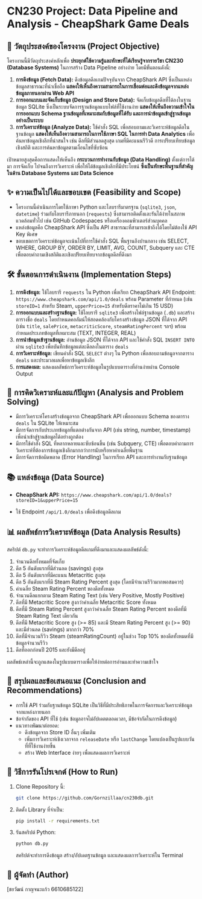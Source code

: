 # CN230 Project: Data Pipeline and Analysis - CheapShark Game Deals

## 🎯 วัตถุประสงค์ของโครงงาน (Project Objective)

โครงงานนี้มีวัตถุประสงค์หลักเพื่อ **ประยุกต์ใช้ความรู้และทักษะที่ได้เรียนรู้จากรายวิชา CN230 (Database Systems)** ในการสร้าง Data Pipeline อย่างง่าย โดยมีขั้นตอนดังนี้:

1.  **การดึงข้อมูล (Fetch Data):** ดึงข้อมูลดีลเกมปัจจุบันจาก CheapShark API ซึ่งเป็นแหล่งข้อมูลสาธารณะที่น่าเชื่อถือ **แสดงให้เห็นถึงความสามารถในการเชื่อมต่อและดึงข้อมูลจากแหล่งข้อมูลภายนอกผ่าน Web API**
2.  **การออกแบบและจัดเก็บข้อมูล (Design and Store Data):** จัดเก็บข้อมูลดีลที่ได้ลงในฐานข้อมูล SQLite ซึ่งเป็นระบบจัดการฐานข้อมูลแบบไฟล์ที่ใช้งานง่าย **แสดงให้เห็นถึงความเข้าใจในการออกแบบ Schema ฐานข้อมูลที่เหมาะสมกับข้อมูลที่ได้รับ และการนำข้อมูลเข้าสู่ฐานข้อมูลอย่างเป็นระบบ**
3.  **การวิเคราะห์ข้อมูล (Analyze Data):** ใช้คำสั่ง SQL เพื่อสอบถามและวิเคราะห์ข้อมูลดีลในฐานข้อมูล **แสดงให้เห็นถึงความสามารถในการใช้ภาษา SQL ในการทำ Data Analytics** เพื่อค้นหาข้อมูลเชิงลึกที่น่าสนใจ เช่น ดีลที่มีส่วนลดสูงสุด เกมที่มีคะแนนรีวิวดี การเปรียบเทียบข้อมูลเชิงสถิติ และการค้นหาข้อมูลตามเงื่อนไขที่ซับซ้อน

เป้าหมายสูงสุดคือการแสดงให้เห็นถึง **กระบวนการทำงานกับข้อมูล (Data Handling)** ตั้งแต่การได้มา การจัดเก็บ ไปจนถึงการวิเคราะห์ เพื่อให้ได้ข้อมูลเชิงลึกที่มีประโยชน์ **ซึ่งเป็นทักษะพื้นฐานที่สำคัญในด้าน Database Systems และ Data Science**

## ✨ ความเป็นไปได้และขอบเขต (Feasibility and Scope)

*   โครงงานนี้ดำเนินการโดยใช้ภาษา Python และไลบรารีมาตรฐาน (`sqlite3`, `json`, `datetime`) ร่วมกับไลบรารีภายนอก (`requests`) ซึ่งสามารถติดตั้งและรันได้ง่ายในสภาพแวดล้อมทั่วไป เช่น GitHub Codespaces หรือเครื่องคอมพิวเตอร์ส่วนบุคคล
*   แหล่งข้อมูลคือ CheapShark API ซึ่งเป็น API สาธารณะที่สามารถเข้าถึงได้โดยไม่ต้องใช้ API Key พิเศษ
*   ขอบเขตการวิเคราะห์ข้อมูลจะเน้นไปที่การใช้คำสั่ง SQL พื้นฐานถึงปานกลาง เช่น SELECT, WHERE, GROUP BY, ORDER BY, LIMIT, AVG, COUNT, Subquery และ CTE เพื่อตอบคำถามเชิงสถิติและเชิงเปรียบเทียบจากข้อมูลดีลที่ดึงมา

## 🛠️ ขั้นตอนการดำเนินงาน (Implementation Steps)

1.  **การดึงข้อมูล:** ใช้ไลบรารี `requests` ใน Python เพื่อเรียก CheapShark API Endpoint: `https://www.cheapshark.com/api/1.0/deals` พร้อม Parameter ที่กำหนด (เช่น `storeID=1` สำหรับ Steam, `upperPrice=15` สำหรับดีลราคาไม่เกิน 15 USD)
2.  **การออกแบบและสร้างฐานข้อมูล:** ใช้ไลบรารี `sqlite3` เพื่อสร้างไฟล์ฐานข้อมูล (`.db`) และสร้างตารางชื่อ `deals` โดยกำหนดคอลัมน์ให้สอดคล้องกับโครงสร้างข้อมูล JSON ที่ได้จาก API (เช่น `title`, `salePrice`, `metacriticScore`, `steamRatingPercent` ฯลฯ) พร้อมกำหนดประเภทข้อมูลที่เหมาะสม (TEXT, INTEGER, REAL)
3.  **การนำข้อมูลเข้าฐานข้อมูล:** อ่านข้อมูล JSON ที่ได้จาก API และใช้คำสั่ง SQL `INSERT INTO` ผ่าน `sqlite3` เพื่อบันทึกข้อมูลแต่ละดีลลงในตาราง `deals`
4.  **การวิเคราะห์ข้อมูล:** เขียนคำสั่ง SQL `SELECT` ต่างๆ ใน Python เพื่อสอบถามข้อมูลจากตาราง `deals` และประมวลผลเพื่อหาข้อมูลเชิงลึก
5.  **การแสดงผล:** แสดงผลลัพธ์การวิเคราะห์ข้อมูลในรูปแบบตารางที่อ่านง่ายผ่าน Console Output

## 🧠 การคิดวิเคราะห์และแก้ปัญหา (Analysis and Problem Solving)

*   มีการวิเคราะห์โครงสร้างข้อมูลจาก CheapShark API เพื่อออกแบบ Schema ของตาราง `deals` ใน SQLite ให้เหมาะสม
*   มีการจัดการกับประเภทข้อมูลที่แตกต่างกันจาก API (เช่น string, number, timestamp) เพื่อนำเข้าสู่ฐานข้อมูลได้อย่างถูกต้อง
*   มีการใช้คำสั่ง SQL ที่หลากหลายและซับซ้อนขึ้น (เช่น Subquery, CTE) เพื่อตอบคำถามการวิเคราะห์ที่ต้องการข้อมูลเชิงลึกมากกว่าการนับหรือหาค่าเฉลี่ยพื้นฐาน
*   มีการจัดการข้อผิดพลาด (Error Handling) ในการเรียก API และการทำงานกับฐานข้อมูล

## 📚 แหล่งข้อมูล (Data Source)

*   **CheapShark API:** `https://www.cheapshark.com/api/1.0/deals?storeID=1&upperPrice=15`  
 - ใช้ Endpoint `/api/1.0/deals` เพื่อดึงข้อมูลดีลเกม

## 📊 ผลลัพธ์การวิเคราะห์ข้อมูล (Data Analysis Results)

สคริปต์ `db.py` จะทำการวิเคราะห์ข้อมูลดีลเกมที่ดึงมาและแสดงผลลัพธ์ดังนี้:

1.  จำนวนดีลทั้งหมดที่จัดเก็บ
2.  ดีล 5 อันดับแรกที่มีส่วนลด (savings) สูงสุด
3.  ดีล 5 อันดับแรกที่มีคะแนน Metacritic สูงสุด
4.  ดีล 5 อันดับแรกที่มี Steam Rating Percent สูงสุด (โดยมีจำนวนรีวิวมากพอสมควร)
5.  ค่าเฉลี่ย Steam Rating Percent ของดีลทั้งหมด
6.  จำนวนดีลแยกตาม Steam Rating Text (เช่น Very Positive, Mostly Positive)
7.  ดีลที่มี Metacritic Score สูงกว่าค่าเฉลี่ย Metacritic Score ทั้งหมด
8.  ดีลที่มี Steam Rating Percent สูงกว่าค่าเฉลี่ย Steam Rating Percent ของดีลที่มี Steam Rating Text เดียวกัน
9.  ดีลที่มี Metacritic Score สูง (>= 85) และมี Steam Rating Percent สูง (>= 90) และมีส่วนลด (savings) มากกว่า 70%
10. ดีลที่มีจำนวนรีวิว Steam (steamRatingCount) อยู่ในช่วง Top 10% ของดีลทั้งหมดที่มีข้อมูลจำนวนรีวิว
11. ดีลที่ออกก่อนปี 2015 และยังมีดีลอยู่

ผลลัพธ์เหล่านี้จะถูกแสดงในรูปแบบตารางเพื่อให้ง่ายต่อการอ่านและทำความเข้าใจ

## 📝 สรุปผลและข้อเสนอแนะ (Conclusion and Recommendations)

*   การใช้ API ร่วมกับฐานข้อมูล SQLite เป็นวิธีที่มีประสิทธิภาพในการจัดการและวิเคราะห์ข้อมูลจากแหล่งภายนอก
*   ข้อจำกัดของ API ที่ใช้ (เช่น ข้อมูลอาจไม่อัปเดตตลอดเวลา, มีข้อจำกัดในการดึงข้อมูล)
*   แนวทางพัฒนาต่อยอด:
    *   ดึงข้อมูลจาก Store ID อื่นๆ เพิ่มเติม
    *   เพิ่มการวิเคราะห์เชิงเวลาจาก `releaseDate` หรือ `lastChange` โดยแปลงเป็นรูปแบบวันที่ที่ใช้งานง่ายขึ้น
    *   สร้าง Web Interface ง่ายๆ เพื่อแสดงผลการวิเคราะห์

## 🚀 วิธีการรันโปรเจกต์ (How to Run)

1.  Clone Repository นี้:
    ```bash
    git clone https://github.com/Gornzillaa/cn230db.git
    ```
2.  ติดตั้ง Library ที่จำเป็น:
    ```bash
    pip install -r requirements.txt
    ```
3.  รันสคริปต์ Python:
    ```bash
    python db.py
    ```
    สคริปต์จะทำการดึงข้อมูล สร้าง/อัปเดตฐานข้อมูล และแสดงผลการวิเคราะห์ใน Terminal

## 👤 ผู้จัดทำ (Author)

[ชยวัฒน์ กาญจนะแก้ว 6610685122]